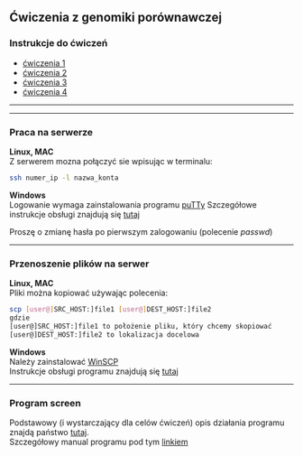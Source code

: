 ## Ćwiczenia z genomiki porównawczej  

### Instrukcje do ćwiczeń
 * [ćwiczenia 1](https://github.com/genomika-2020/genomika/blob/master/cwiczenia1/Instrukcje1.md)
 * [ćwiczenia 2](https://github.com/genomika-2020/genomika/blob/master/cwiczenia2/instrukcje2.md)
 * [ćwiczenia 3](https://github.com/genomika-2020/genomika/blob/master/cwiczenia3/Instrukcje3.md)
 * [ćwiczenia 4](https://github.com/genomika-2020/genomika/blob/master/cwiczenia4/Instrukcje4.md)
   
***
***
### Praca na serwerze
**Linux, MAC**  
Z serwerem mozna połączyć sie wpisując w terminalu:  
```bash
ssh numer_ip -l nazwa_konta
```  

**Windows**   
Logowanie wymaga zainstalowania programu [puTTy](https://www.chiark.greenend.org.uk/~sgtatham/putty/latest.html) 
Szczegółowe instrukcje obsługi znajdują się [tutaj](https://the.earth.li/~sgtatham/putty/0.73/puttydoc.txt)  

Proszę o zmianę hasła po pierwszym zalogowaniu (polecenie *passwd*)  

***

### Przenoszenie plików na serwer  
**Linux, MAC**  
Pliki można kopiować używając polecenia:
```bash
scp [user@]SRC_HOST:]file1 [user@]DEST_HOST:]file2
gdzie
[user@]SRC_HOST:]file1 to położenie pliku, który chcemy skopiować
[user@]DEST_HOST:]file2 to lokalizacja docelowa  
```
**Windows**   
Należy zainstalować [WinSCP](https://winscp.net/eng/download.php)  
Instrukcje obsługi programu znajdują się [tutaj](https://winscp.net/eng/docs/getting_started)  

***
### Program screen  
Podstawowy (i wystarczający dla celów ćwiczeń) opis działania programu znajdą państwo [tutaj](http://www.blog.hnatyszyn.pl/2016/03/screen-czyli-wirtualny-terminal/).  
Szczegółowy manual programu pod tym [linkiem](https://www.gnu.org/software/screen/manual/screen.html)

